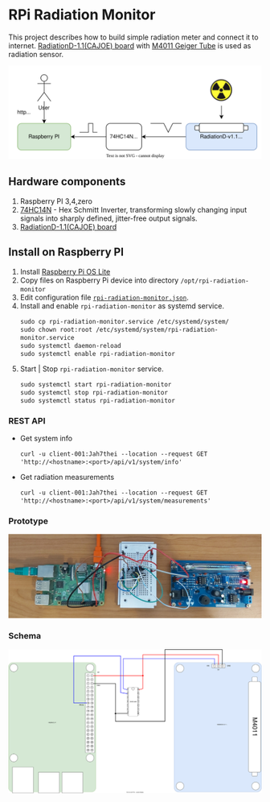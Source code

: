 # RPi Radiation Monitor
This project describes how to build simple radiation meter and connect it to internet.
[RadiationD-1.1(CAJOE) board](https://github.com/SensorsIot/Geiger-Counter-RadiationD-v1.1-CAJOE-)
with [M4011 Geiger Tube](https://github.com/SensorsIot/Geiger-Counter-RadiationD-v1.1-CAJOE-/blob/master/M4011%20Geiger%20Tube%20Specification.pdf)
is used as radiation sensor.

![block-schema](docs/rpi-radiation-monitor-block.drawio.svg)

## Hardware components
1. Raspberry PI 3,4,zero
2. [74HC14N](https://datasheet.octopart.com/74HC14N-Philips-datasheet-7274161.pdf) - Hex Schmitt Inverter, transforming slowly changing input signals into sharply
   defined, jitter-free output signals.
3. [RadiationD-1.1(CAJOE) board](https://github.com/SensorsIot/Geiger-Counter-RadiationD-v1.1-CAJOE-)

## Install on Raspberry PI
1. Install [Raspberry Pi OS Lite](https://downloads.raspberrypi.org/raspios_lite_armhf/images/raspios_lite_armhf-2022-04-07/2022-04-04-raspios-bullseye-armhf-lite.img.xz)
2. Copy files on Raspberry Pi device into directory ``/opt/rpi-radiation-monitor``
5. Edit configuration file [``rpi-radiation-monitor.json``](rpi-radiation-monitor.json).
6. Install and enable ``rpi-radiation-monitor`` as systemd service.
   ```
   sudo cp rpi-radiation-monitor.service /etc/systemd/system/
   sudo chown root:root /etc/systemd/system/rpi-radiation-monitor.service
   sudo systemctl daemon-reload
   sudo systemctl enable rpi-radiation-monitor
   ```
7. Start | Stop ``rpi-radiation-monitor`` service.
   ```
   sudo systemctl start rpi-radiation-monitor
   sudo systemctl stop rpi-radiation-monitor
   sudo systemctl status rpi-radiation-monitor
   ```

### REST API
* Get system info
  ```
  curl -u client-001:Jah7thei --location --request GET 'http://<hostname>:<port>/api/v1/system/info'
  ```
* Get radiation measurements
  ```
  curl -u client-001:Jah7thei --location --request GET 'http://<hostname>:<port>/api/v1/system/measurements'
  ``` 

### Prototype
![prototype](docs/rpi-radiation-monitor.jpg)

### Schema
![schema](docs/rpi-radiation-monitor.drawio.svg)
